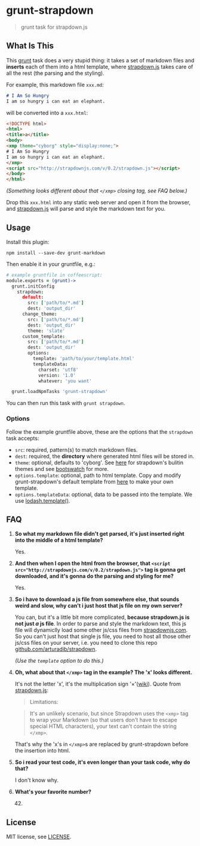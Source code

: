 # grunt-strapdown

> grunt task for strapdown.js

## What Is This
This [grunt](http://gruntjs.com/) task does a very stupid thing: it takes a set of markdown files and **inserts** each of them into a html template, where [strapdown.js][strapdown.github] takes care of all the rest (the parsing and the styling).

For example, this markdown file `xxx.md`:
```markdown
# I Am So Hungry
I am so hungry i can eat an elephant.
```
will be converted into a `xxx.html`:
```html
<!DOCTYPE html>
<html>
<title>a</title>
<body>
<xmp theme="cyborg" style="display:none;">
# I Am So Hungry
I am so hungry i can eat an elephant.
</xmp>
<script src="http://strapdownjs.com/v/0.2/strapdown.js"></script>
</body>
</html>
```
*(Something looks different about that `</xmp>` closing tag, see FAQ below.)*

Drop this `xxx.html` into any static web server and open it from the browser, and [strapdown.js][strapdown.github] will parse and style the markdown text for you.

## Usage
Install this plugin:
```shell
npm install --save-dev grunt-markdown
```

Then enable it in your gruntfile, e.g.:
```coffeescript
# example gruntfile in coffeescript:
module.exports = (grunt)->
  grunt.initConfig
    strapdown:
      default:
        src: ['path/to/*.md']
        dest: 'output_dir'
      change_theme:
        src: ['path/to/*.md']
        dest: 'output_dir'
        theme: 'slate'
      custom_template:
        src: ['path/to/*.md']
        dest: 'output_dir'
        options:
          template: 'path/to/your/template.html'
          templateData:
            charset: 'utf8'
            version: '1.0'
            whatever: 'you want'

  grunt.loadNpmTasks 'grunt-strapdown'
```

You can then run this task with `grunt strapdown`.

### Options
Follow the example gruntfile above, these are the options that the `strapdown` task accepts:

* `src`: required, pattern(s) to match markdown files.
* `dest`: required, the **directory** where generated html files will be stored in.
* `theme`: optional, defaults to 'cyborg'. See [here](https://github.com/arturadib/strapdown/tree/gh-pages/v/0.2/themes) for strapdown's bulitin themes and see [bootswatch][bootswatch] for more.
* `options.template`: optional, path to html template. Copy and modify grunt-strapdown's default template from [here][default-template] to make your own template.
* `options.templateData`: optional, data to be passed into the template. We use [lodash.template()][lodash.template].

## FAQ
1.  **So what my markdown file didn't get parsed, it's just inserted right into the middle of a html template?**

    Yes.

2.  **And then when I open the html from the browser, that `<script src="http://strapdownjs.com/v/0.2/strapdown.js">` tag is gonna get downloaded, and it's gonna do the parsing and styling for me?**

    Yes.

3.  **So i have to download a js file from somewhere else, that sounds weird and slow, why can't i just host that js file on my own server?**

    You can, but it's a little bit more complicated, **because strapdown.js is not just *a* js file**. In order to parse and style the markdown text, this js file will dynamiclly load some other js/css files from [strapdownjs.com][strapdown.com]. So you can't just host that single js file, you need to host all those other js/css files on your server, i.e. you need to clone this repo [github.com/arturadib/strapdown][strapdown.github].

    *(Use the `template` option to do this.)*

4.  **Oh, what about that `</xmp>` tag in the example? The 'x' looks different.**

    It's not the letter 'x', it's the multiplication sign '×'([wiki](http://en.wikipedia.org/wiki/Multiplication_sign)). Quote from [strapdown.js][strapdown.github]:

      > Limitations:

      > It's an unlikely scenario, but since Strapdown uses the `<xmp>` tag to wrap your Markdown (so that users don't have to escape special HTML characters), your text can't contain the string `</xmp>`.

    That's why the 'x's in `</xmp>`s are replaced by grunt-strapdown before the insertion into html.

5.  **So i read your test code, it's even longer than your task code, why do that?**

    I don't know why.

6.  **What's your favorite number?**

    42.

## License
MIT license, see [LICENSE](LICENSE).


[strapdown.com]: http://strapdownjs.com
[strapdown.github]: https://github.com/arturadib/strapdown
[bootswatch]: https://github.com/thomaspark/bootswatch/
[default-template]: https://github.com/cxyokk/grunt-strapdown/blob/master/tasks/template.html
[lodash.template]: http://lodash.com/docs#template
